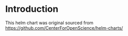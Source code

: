 # Introduction

This helm chart was original sourced from https://github.com/CenterForOpenScience/helm-charts/